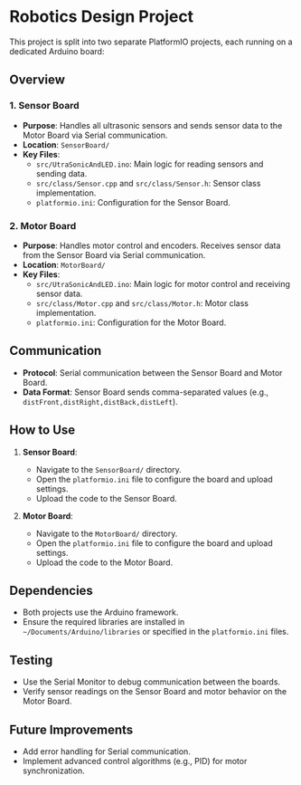 # Robotics Design Project

This project is split into two separate PlatformIO projects, each running on a dedicated Arduino board:

## Overview

### 1. **Sensor Board**

- **Purpose**: Handles all ultrasonic sensors and sends sensor data to the Motor Board via Serial communication.
- **Location**: `SensorBoard/`
- **Key Files**:
  - `src/UtraSonicAndLED.ino`: Main logic for reading sensors and sending data.
  - `src/class/Sensor.cpp` and `src/class/Sensor.h`: Sensor class implementation.
  - `platformio.ini`: Configuration for the Sensor Board.

### 2. **Motor Board**

- **Purpose**: Handles motor control and encoders. Receives sensor data from the Sensor Board via Serial communication.
- **Location**: `MotorBoard/`
- **Key Files**:
  - `src/UtraSonicAndLED.ino`: Main logic for motor control and receiving sensor data.
  - `src/class/Motor.cpp` and `src/class/Motor.h`: Motor class implementation.
  - `platformio.ini`: Configuration for the Motor Board.

## Communication

- **Protocol**: Serial communication between the Sensor Board and Motor Board.
- **Data Format**: Sensor Board sends comma-separated values (e.g., `distFront,distRight,distBack,distLeft`).

## How to Use

1. **Sensor Board**:

   - Navigate to the `SensorBoard/` directory.
   - Open the `platformio.ini` file to configure the board and upload settings.
   - Upload the code to the Sensor Board.

2. **Motor Board**:
   - Navigate to the `MotorBoard/` directory.
   - Open the `platformio.ini` file to configure the board and upload settings.
   - Upload the code to the Motor Board.

## Dependencies

- Both projects use the Arduino framework.
- Ensure the required libraries are installed in `~/Documents/Arduino/libraries` or specified in the `platformio.ini` files.

## Testing

- Use the Serial Monitor to debug communication between the boards.
- Verify sensor readings on the Sensor Board and motor behavior on the Motor Board.

## Future Improvements

- Add error handling for Serial communication.
- Implement advanced control algorithms (e.g., PID) for motor synchronization.
